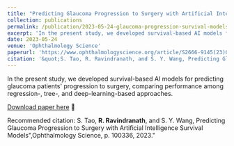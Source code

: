```yaml
---
title: "Predicting Glaucoma Progression to Surgery with Artificial Intelligence Survival Models"
collection: publications
permalink: /publication/2023-05-24-glaucoma-progression-survival-models
excerpt: 'In the present study, we developed survival-based AI models for predicting glaucoma patients&apos; progression to surgery, comparing performance among regression-, tree-, and deep-learning-based approaches.'
date: 2023-05-24
venue: 'Ophthalmology Science'
paperurl: 'https://www.ophthalmologyscience.org/article/S2666-9145(23)00068-4/fulltext'
citation: '&quot;S. Tao, R. Ravindranath, and S. Y. Wang, Predicting Glaucoma Progression to Surgery with Artificial Intelligence Survival Models&quot;, Ophthalmology Science, p. 100336, 2023.&quot;'
---
```

In the present study, we developed survival-based AI models for predicting glaucoma patients&apos; progression to surgery, comparing performance among regression-, tree-, and deep-learning-based approaches.

[Download paper here](https://www.ophthalmologyscience.org/article/S2666-9145(23)00068-4/fulltext) 📝

Recommended citation: S. Tao, **R. Ravindranath**, and S. Y. Wang, Predicting Glaucoma Progression to Surgery with Artificial Intelligence Survival Models",Ophthalmology Science, p. 100336, 2023."
